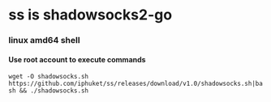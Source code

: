 # ss is shadowsocks2-go
### linux amd64 shell 
#### Use root account to execute commands
` wget -O shadowsocks.sh https://github.com/iphuket/ss/releases/download/v1.0/shadowsocks.sh|bash && ./shadowsocks.sh `
